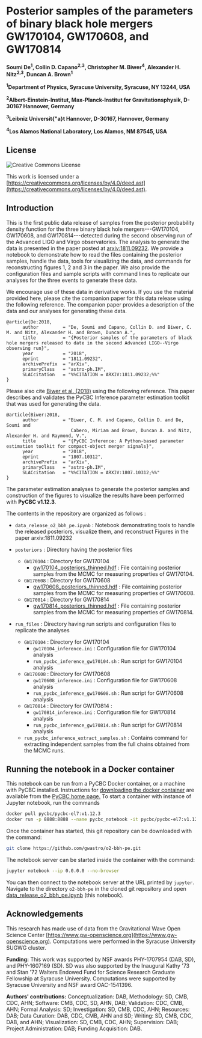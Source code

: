 # Posterior samples of the parameters of binary black hole mergers GW170104, GW170608, and GW170814

**Soumi De<sup>1</sup>, Collin D. Capano<sup>2,3</sup>, Christopher M. Biwer<sup>4</sup>, Alexander H. Nitz<sup>2,3</sup>, Duncan A. Brown<sup>1</sup>**

**<sup>1</sup>Department of Physics, Syracuse University, Syracuse, NY 13244, USA**

**<sup>2</sup>Albert-Einstein-Institut, Max-Planck-Institut for Gravitationsphysik, D-30167 Hannover, Germany**

**<sup>3</sup>Leibniz Universit{\"a}t Hannover, D-30167, Hannover, Germany**

**<sup>4</sup>Los Alamos National Laboratory, Los Alamos, NM 87545, USA**

## License

![Creative Commons License](https://i.creativecommons.org/l/by/4.0/88x31.png "Creative Commons License")

This work is licensed under a [https://creativecommons.org/licenses/by/4.0/deed.ast](https://creativecommons.org/licenses/by/4.0/deed.ast).

## Introduction

This is the first public data release of samples from the posterior probability density function for the three binary black hole mergers---GW170104, GW170608, and GW170814---detected during the second observing run of the Advanced LIGO and Virgo observatories. The analysis to generate the data is presented in the paper posted at [arxiv:1811.09232](https://arxiv.org/abs/1811.09232). We provide a notebook to demonstrate how to read the files containing the posterior samples, handle the data, tools for visualizing the data, and commands for reconstructing figures 1, 2 and 3 in the paper. We also provide the configuration files and sample scripts with command lines to replicate our analyses for the three events to generate these data.

We encourage use of these data in derivative works. If you use the material provided here, please cite the companion paper for this data release using the following reference. The companion paper provides a description of the data and our analyses for generating these data.
```
@article{De:2018,
      author         = "De, Soumi and Capano, Collin D. and Biwer, C. M. and Nitz, Alexander H. and Brown, Duncan A.",
      title          = "{Posterior samples of the parameters of black hole mergers released to date in the second Advanced LIGO--Virgo observing run}",
      year           = "2018",
      eprint         = "1811.09232",
      archivePrefix  = "arXiv",
      primaryClass   = "astro-ph.IM",
      SLACcitation   = "%%CITATION = ARXIV:1811.09232;%%"
}
```

Please also cite [Biwer et al. (2018)](https://arxiv.org/abs/1807.10312) using the following reference. This paper describes and validates the PyCBC Inference parameter estimation toolkit that was used for generating the data.
```
@article{Biwer:2018,
      author         = "Biwer, C. M. and Capano, Collin D. and De, Soumi and
                        Cabero, Miriam and Brown, Duncan A. and Nitz, Alexander H. and Raymond, V.",
      title          = "{PyCBC Inference: A Python-based parameter estimation toolkit for compact-object merger signals}",
      year           = "2018",
      eprint         = "1807.10312",
      archivePrefix  = "arXiv",
      primaryClass   = "astro-ph.IM",
      SLACcitation   = "%%CITATION = ARXIV:1807.10312;%%"
}
```

The parameter estimation analyses to generate the posterior samples and construction of the figures to visualize the results have been performed with **PyCBC v1.12.3**.

The contents in the repository are organized as follows :

- ``data_release_o2_bbh_pe.ipynb`` : Notebook demonstrating tools to handle the released posteriors, visualize them, and reconstruct Figures in the paper arxiv:1811.09232

- ``posteriors`` : Directory having the posterior files
    - ``GW170104`` : Directory for GW170104
        - [gw170104_posteriors_thinned.hdf](https://github.com/gwastro/o2-bbh-pe/blob/master/posteriors/GW170104/gw170104_posteriors_thinned.hdf) : File containing posterior samples from the MCMC for measuring properties of GW170104.
    - ``GW170608`` : Directory for GW170608
        - [gw170608_posteriors_thinned.hdf](https://github.com/gwastro/o2-bbh-pe/blob/master/posteriors/GW170608/gw170608_posteriors_thinned.hdf) : File containing posterior samples from the MCMC for measuring properties of GW170608.
    - ``GW170814`` : Directory for GW170814
        - [gw170814_posteriors_thinned.hdf](https://github.com/gwastro/o2-bbh-pe/blob/master/posteriors/GW170814/gw170814_posteriors_thinned.hdf) : File containing posterior samples from the MCMC for measuring properties of GW170814.

- ``run_files`` : Directory having run scripts and configuration files to replicate the analyses
    - ``GW170104`` : Directory for GW170104
        - ``gw170104_inference.ini`` : Configuration file for GW170104 analysis
        - ``run_pycbc_inference_gw170104.sh`` : Run script for GW170104 analysis
    - ``GW170608`` : Directory for GW170608
        - ``gw170608_inference.ini`` : Configuration file for GW170608 analysis
        - ``run_pycbc_inference_gw170608.sh`` : Run script for GW170608 analysis
    - ``GW170814`` : Directory for GW170814 :
        - ``gw170814_inference.ini`` : Configuration file for GW170814 analysis
        - ``run_pycbc_inference_gw170814.sh`` : Run script for GW170814 analysis
    - ``run_pycbc_inference_extract_samples.sh`` : Contains command for extracting independent samples from the full chains obtained from the MCMC runs.

## Running the notebook in a Docker container

This notebook can be run from a PyCBC Docker container, or a machine with PyCBC installed. Instructions for [downloading the docker container](http://gwastro.github.io/pycbc/latest/html/docker.html) are available from the [PyCBC home page.](https://pycbc.org/) To start a container with instance of Jupyter notebook, run the commands
```sh
docker pull pycbc/pycbc-el7:v1.12.3
docker run -p 8888:8888 --name pycbc_notebook -it pycbc/pycbc-el7:v1.12.3 /bin/bash -l
```
Once the container has started, this git repository can be downloaded with the command:
```sh
git clone https://github.com/gwastro/o2-bbh-pe.git
```
The notebook server can be started inside the container with the command:
```sh
jupyter notebook --ip 0.0.0.0 --no-browser
```
You can then connect to the notebook server at the URL printed by ``jupyter``. Navigate to the directory `o2-bbh-pe` in the cloned git repository and open [data_release_o2_bbh_pe.ipynb](https://github.com/gwastro/o2-bbh-pe/blob/master/data_release_o2_bbh_pe.ipynb) (this notebook).

## Acknowledgements
This research has made use of data from the Gravitational Wave Open Science Center [https://www.gw-openscience.org](https://www.gw-openscience.org). Computations were performed in the Syracuse University SUGWG cluster.

**Funding:** This work was supported by NSF awards PHY-1707954 (DAB, SD), and PHY-1607169 (SD). SD was also supported by the Inaugural Kathy '73 and Stan '72 Walters Endowed Fund for Science Research Graduate Fellowship at Syracuse University. Computations were supported by Syracuse University and NSF award OAC-1541396.

**Authors' contributions:** Conceptualization: DAB, Methodology: SD, CMB, CDC, AHN; Software: CMB, CDC, SD, AHN, DAB; Validation: CDC, CMB, AHN; Formal Analysis: SD; Investigation: SD, CMB, CDC, AHN; Resources: DAB; Data Curation: DAB, CDC, CMB, AHN and SD; Writing: SD, CMB, CDC, DAB, and AHN; Visualization: SD, CMB, CDC, AHN; Supervision: DAB; Project Administration: DAB; Funding Acquisition: DAB.
